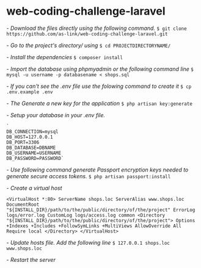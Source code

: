 # web-coding-challenge-laravel
*- Download the files directly using the following command.*
	`$ git clone https://github.com/as-link/web-coding-challenge-laravel.git`

*- Go to the project's directory/ using*
	`$ cd PROJECTDIRECTORYNAME/`
	
*- Install the dependencies*
	`$ composer install`
	
*- Import the database using phpmyadmin or the following command line*
	`$ mysql -u username -p databasename < shops.sql`
	
*- If you can't see the .env file use the folowing command to create it*
	`$ cp .env.example .env`
	
*- The Generate a new key for the application*
	`$ php artisan key:generate`
	
*- Setup your database in your .env file.*

	`
	DB_CONNECTION=mysql
	DB_HOST=127.0.0.1
	DB_PORT=3306
	DB_DATABASE=DBNAME
	DB_USERNAME=USERNAME
	DB_PASSWORD=PASSWORD`
	
*- Use following command generate Passport encryption keys  needed to generate secure access tokens.*
	`$ php artisan passport:install`
	
*- Create a virtual host*

 `
 <VirtualHost *:80>
  ServerName shops.loc
  ServerAlias www.shops.loc
  DocumentRoot "${INSTALL_DIR}/path/to/the/public/directory/of/the/project"
  ErrorLog logs/error.log
  CustomLog logs/access.log common
  <Directory "${INSTALL_DIR}/path/to/the/public/directory/of/the/project">
    Options +Indexes +Includes +FollowSymLinks +MultiViews
    AllowOverride All
    Require local
  </Directory>
</VirtualHost>
`

*- Update hosts file. Add the following line*
   `$ 127.0.0.1 shops.loc www.shops.loc`

*- Restart the server*
